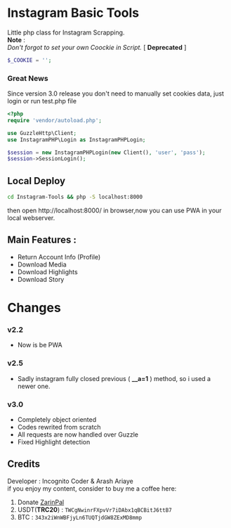 # Instagram Basic Tools
Little php class for Instagram Scrapping.\
**Note** : \
_Don't forgot to set your own Coockie in Script._ [ **Deprecated** ]

```php
$_COOKIE = '';
```
### Great News
Since version 3.0 release you don't need to manually set cookies data, just login or run test.php file
```php
<?php
require 'vendor/autoload.php';

use GuzzleHttp\Client;
use InstagramPHP\Login as InstagramPHPLogin;

$session = new InstagramPHPLogin(new Client(), 'user', 'pass');
$session->SessionLogin();
```
## Local Deploy
```bash
cd Instagram-Tools && php -S localhost:8000
```
then open http://localhost:8000/ in browser,now you can use PWA in your local webserver.
## Main Features :
* Return Account Info (Profile)
* Download Media
* Download Highlights
* Download Story
# Changes
### v2.2
* Now is be PWA
### v2.5
* Sadly instagram fully closed previous ( **__a=1** ) method, so i used a newer one.
### v3.0
* Completely object oriented
* Codes rewrited from scratch
* All requests are now handled over Guzzle
* Fixed Highlight detection
## Credits
Developer : Incognito Coder & Arash Ariaye \
if you enjoy my content, consider to buy me a coffee here:
1. Donate [ZarinPal](https://zarinp.al/@incognito)
2. USDT(**TRC20**) : `TWCgNwinrFXpvVr7iDAbx1qBCBitJ6ttB7`
3. BTC : `343x2iWnWBFjyLn6TUQTjdGW8ZExMD8mmp`

